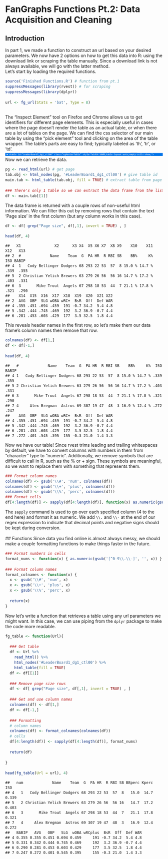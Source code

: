 FanGraphs Functions Pt.2: Data Acquisition and Cleaning
================

## Introduction

In part 1, we made a function to construct an url based on your desired
parameters. We now have 2 options on how to get this data into R: using
the download link or scraping the table manually. Since a download link
is not always available, we will go with the latter method. <BR> Let’s
start by loading the required functions. <BR>

``` r
source('Finished Functions.R') # function from pt.1 
suppressMessages(library(rvest)) # for scraping
suppressMessages(library(dplyr))

url <- fg_url(Stats = 'bat', Type = 8)
```

<BR> The “Inspect Element” tool on Firefox and Chrome allows us to get
identifiers for different page elements. This is especially useful in
cases where the page doesn’t render the table as an actual table, or
when there are a lot of tables on the page. We can find the css selector
of our main table by using the “pick element” tool and clicking on the
area of the table wrapper. The table’s parts are easy to find; typically
labeled as ‘th’, ‘tr’, or ‘td’. <BR> ![table id](Images/Table%20id.PNG)
<BR> Now we can retrieve the data. <BR>

``` r
pg <- read_html(url) # get page
tab.obj <- html_nodes(pg, '#LeaderBoard1_dg1_ctl00') # give table id
main.tab <- html_table(tab.obj, fill = TRUE) # extract table from page 

### There's only 1 table so we can extract the data frame from the list easily
df <- main.tab[[1]]
```

The data frame is returned with a couple rows of non-useful html
information. We can filter this out by removing rows that contain the
text ‘Page size’ in the first column (but any column works in this
case).

``` r
df <- df[ grep("Page size", df[,1], invert = TRUE) , ]

head(df, 4)
```

    ##   X1               X2      X3 X4  X5 X6 X7  X8 X9    X10    X11  X12   X13
    ## 2  #             Name    Team  G  PA HR  R RBI SB    BB%     K%  ISO BABIP
    ## 4  1   Cody Bellinger Dodgers 68 293 22 53  57  8 15.0 % 14.7 % .339  .355
    ## 5  2 Christian Yelich Brewers 63 279 26 56  56 16 14.7 % 17.2 % .403  .331
    ## 6  3       Mike Trout  Angels 67 298 18 53  44  7 21.1 % 17.8 % .321  .290
    ##    X14  X15  X16  X17  X18  X19  X20  X21 X22
    ## 2  AVG  OBP  SLG wOBA wRC+  BsR  Off  Def WAR
    ## 4 .355 .451 .694 .459  191 -0.7 34.2  5.4 4.8
    ## 5 .342 .444 .745 .469  192  3.2 36.9 -0.7 4.4
    ## 6 .281 .453 .603 .429  177  3.5 32.5  1.8 4.4

This reveals header names in the first row, so let’s make them our data
frame’s column names then remove that row.

``` r
colnames(df) <- df[1,]
df <- df[-1,]

head(df, 4)
```

    ##   #             Name    Team  G  PA HR  R RBI SB    BB%     K%  ISO BABIP
    ## 4 1   Cody Bellinger Dodgers 68 293 22 53  57  8 15.0 % 14.7 % .339  .355
    ## 5 2 Christian Yelich Brewers 63 279 26 56  56 16 14.7 % 17.2 % .403  .331
    ## 6 3       Mike Trout  Angels 67 298 18 53  44  7 21.1 % 17.8 % .321  .290
    ## 7 4     Alex Bregman  Astros 69 307 19 47  48  3 16.9 % 12.4 % .272  .247
    ##    AVG  OBP  SLG wOBA wRC+  BsR  Off  Def WAR
    ## 4 .355 .451 .694 .459  191 -0.7 34.2  5.4 4.8
    ## 5 .342 .444 .745 .469  192  3.2 36.9 -0.7 4.4
    ## 6 .281 .453 .603 .429  177  3.5 32.5  1.8 4.4
    ## 7 .272 .401 .545 .395  155 -0.3 21.0  1.4 3.3

Now we have our table\! Since rvest trims leading and trailing
whitespaces by default, we have to convert columns with numbers in them
from “character” type to “numeric”. Additionally, we remove symbols that
are difficult to call in R, such as the % or + sign. These symbols are
meaningful, so we want to replace them with something that represents
them.

``` r
### Format column names
colnames(df) <- gsub('\\#', 'num', colnames(df))
colnames(df) <- gsub('\\+', 'plus', colnames(df))
colnames(df) <- gsub('\\%', 'perc', colnames(df))
### Format cells
df[4:length(df)] <- sapply(df[4:length(df)], function(x) as.numeric(gsub('[^0-9\\.\\-]', '', x)))
```

The `sapply` command is used to go over each specified column (4 to the
end here) and format it as numeric. We add `\\.` and `\\-` at the end of
our regex expression to indicate that decimal points and negative signs
should be kept during conversion. <BR> <BR> \#\# Functions Since data
you find online is almost always messy, we should make a couple
formatting functions to make things faster in the future.

``` r
### Format numbers in cells
format_nums <- function(x) { as.numeric(gsub('[^0-9\\.\\-]', '', x)) }

### Format column names
format_colnames <- function(x) {
  x <- gsub('\\#', 'num', x)
  x <- gsub('\\+', 'plus', x)
  x <- gsub('\\%', 'perc', x)
  
  return(x)
}
```

Now let’s write a function that retrieves a table using any url
parameters we might want. In this case, we can use piping from the
`dplyr` package to make the code more readable.

``` r
fg_table <- function(Url){
  
  ### Get table
  df <- Url %>%
    read_html() %>%
    html_nodes('#LeaderBoard1_dg1_ctl00') %>%
    html_table(fill = TRUE)
  df <- df[[1]]
  
  ### Remove page size rows
  df <- df[ grep("Page size", df[,1], invert = TRUE) , ]
  
  ### Get and use column names
  colnames(df) <- df[1,]
  df <- df[-1,]
  
  ### Formatting
  # column names
  colnames(df) <- format_colnames(colnames(df))
  # cells
  df[4:length(df)] <- sapply(df[4:length(df)], format_nums)
  
  return(df)
  
}

head(fg_table(Url = url), 4)
```

    ##   num             Name    Team  G  PA HR  R RBI SB BBperc Kperc   ISO
    ## 4   1   Cody Bellinger Dodgers 68 293 22 53  57  8   15.0  14.7 0.339
    ## 5   2 Christian Yelich Brewers 63 279 26 56  56 16   14.7  17.2 0.403
    ## 6   3       Mike Trout  Angels 67 298 18 53  44  7   21.1  17.8 0.321
    ## 7   4     Alex Bregman  Astros 69 307 19 47  48  3   16.9  12.4 0.272
    ##   BABIP   AVG   OBP   SLG  wOBA wRCplus  BsR  Off  Def WAR
    ## 4 0.355 0.355 0.451 0.694 0.459     191 -0.7 34.2  5.4 4.8
    ## 5 0.331 0.342 0.444 0.745 0.469     192  3.2 36.9 -0.7 4.4
    ## 6 0.290 0.281 0.453 0.603 0.429     177  3.5 32.5  1.8 4.4
    ## 7 0.247 0.272 0.401 0.545 0.395     155 -0.3 21.0  1.4 3.3
